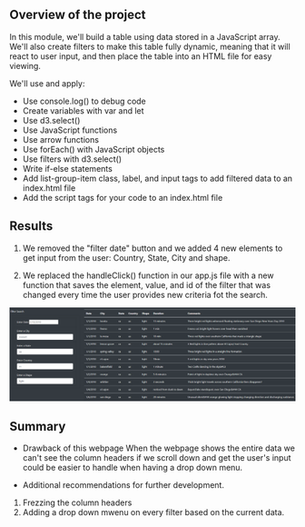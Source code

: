 
## Overview of the project

In this module, we'll build a table using data stored in a JavaScript array. We'll also create filters to make this table fully dynamic, meaning that it will react to user input, and then place the table into an HTML file for easy viewing.

We'll use and apply:
* Use console.log() to debug code
* Create variables with var and let
* Use d3.select()
* Use JavaScript functions
* Use arrow functions
* Use forEach() with JavaScript objects
* Use filters with d3.select()
* Write if-else statements
* Add list-group-item class, label, and input tags to add filtered data to an index.html file
* Add the script tags for your code to an index.html file

## Results

1. We removed the "filter date" button and we added 4 new elements to get input from the user: Country, State, City and shape.

2. We replaced the handleClick() function in our app.js file with a new function that saves the element, value, and id of the filter that was changed every time the user provides new criteria fot the search.

![This is an image](Resources/FilteredTable.png)




## Summary

* Drawback of this webpage
When the webpage shows the entire data we can't see the column headers if we scroll down and get the user's input could be easier to handle when having a drop down menu.

* Additional recommendations for further development.
1. Frezzing the column headers
2. Adding a drop down mwenu on every filter based on the current data.
